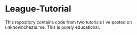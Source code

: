 # League-Tutorial
This repository contains code from two tutorials I've posted on unknowncheats.me. This is purely educational.
